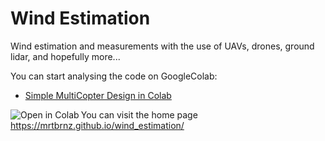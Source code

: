 # Wind Estimation
Wind estimation and measurements with the use of UAVs, drones, ground lidar, and hopefully more... 


You can start analysing the code on GoogleColab:

+ [Simple MultiCopter Design in Colab](https://colab.research.google.com/github/mrtbrnz/wind_estimation/blob/master/notebooks/simultaneous_wind_estimation_v02.ipynb)

<a href="https://colab.research.google.com/github/mrtbrnz/wind_estimation/blob/master/notebooks/simultaneous_wind_estimation_v02.ipynb">
<img align="left" src="https://colab.research.google.com/assets/colab-badge.svg" alt="Open in Colab" title="Open and Execute in Google Colaboratory"></a>

You can visit the home page https://mrtbrnz.github.io/wind_estimation/
